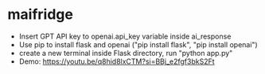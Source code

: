 # maifridge
- Insert GPT API key to openai.api_key variable inside ai_response
- Use pip to install flask and openai ("pip install flask", "pip install openai")
- create a new terminal inside Flask directory, run "python app.py"
- Demo: https://youtu.be/q8hid8lxCTM?si=BBj_e2fgf3bkS2Ft
